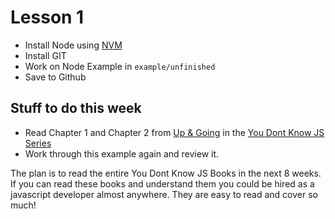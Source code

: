 # Lesson 1
- Install Node using [NVM](https://stackoverflow.com/documentation/node.js/2823/nvm-node-version-manager#t=201609021942075052739)
- Install GIT
- Work on Node Example in `example/unfinished`
- Save to Github 

## Stuff to do this week
- Read Chapter 1 and Chapter 2 from [Up & Going](https://github.com/getify/You-Dont-Know-JS/blob/master/up%20&%20going/README.md#you-dont-know-js-up--going) in the [You Dont Know JS Series](https://github.com/getify/You-Dont-Know-JS)
- Work through this example again and review it.

The plan is to read the entire You Dont Know JS Books in the next 8 weeks. If you can read these books and understand them you could be hired as a javascript developer almost anywhere. They are easy to read and cover so much!
